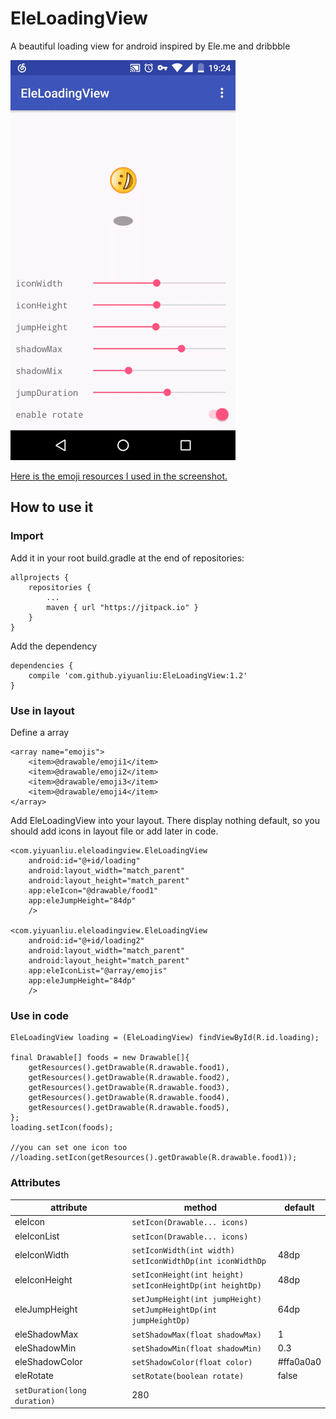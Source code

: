 # EleLoadingView

A beautiful loading view for android inspired by Ele.me and dribbble

![](./screenshots/screenshot.gif)

[Here is the emoji resources I used in the screenshot.](https://github.com/yiyuanliu/EleLoadingView/tree/master/emoji)

## How to use it 

### Import

Add it in your root build.gradle at the end of repositories:
```
allprojects {
	repositories {
		...
		maven { url "https://jitpack.io" }
	}
}
```

Add the dependency
```
dependencies {
	compile 'com.github.yiyuanliu:EleLoadingView:1.2'
}
```

### Use in layout

Define a array

```
<array name="emojis">
	<item>@drawable/emoji1</item>
    <item>@drawable/emoji2</item>
	<item>@drawable/emoji3</item>
    <item>@drawable/emoji4</item>
</array>
```

Add EleLoadingView into your layout. There display nothing default, so you should add icons in layout file or add later in code.

```
<com.yiyuanliu.eleloadingview.EleLoadingView
    android:id="@+id/loading"        
	android:layout_width="match_parent"
    android:layout_height="match_parent"
    app:eleIcon="@drawable/food1"
    app:eleJumpHeight="84dp"
	/>

<com.yiyuanliu.eleloadingview.EleLoadingView
    android:id="@+id/loading2"        
	android:layout_width="match_parent"
    android:layout_height="match_parent"
    app:eleIconList="@array/emojis"
    app:eleJumpHeight="84dp"
	/>
```

### Use in code

```
EleLoadingView loading = (EleLoadingView) findViewById(R.id.loading);

final Drawable[] foods = new Drawable[]{
    getResources().getDrawable(R.drawable.food1),
	getResources().getDrawable(R.drawable.food2),
    getResources().getDrawable(R.drawable.food3),
    getResources().getDrawable(R.drawable.food4),
    getResources().getDrawable(R.drawable.food5),
};
loading.setIcon(foods);

//you can set one icon too
//loading.setIcon(getResources().getDrawable(R.drawable.food1));
```

### Attributes

attribute|method|default
---------|------|----
eleIcon|`setIcon(Drawable... icons)`|
eleIconList|`setIcon(Drawable... icons)`|
eleIconWidth|`setIconWidth(int width)`<br/>`setIconWidthDp(int iconWidthDp`|48dp
eleIconHeight|`setIconHeight(int height)`<br/>`setIconHeightDp(int heightDp)`|48dp
eleJumpHeight|`setJumpHeight(int jumpHeight)`<br/>`setJumpHeightDp(int jumpHeightDp)`|64dp
eleShadowMax|`setShadowMax(float shadowMax)`|1 
eleShadowMin|`setShadowMin(float shadowMin)`|0.3 
eleShadowColor|`setShadowColor(float color)`|#ffa0a0a0
eleRotate|`setRotate(boolean rotate)`|false
 |`setDuration(long duration)`|280
